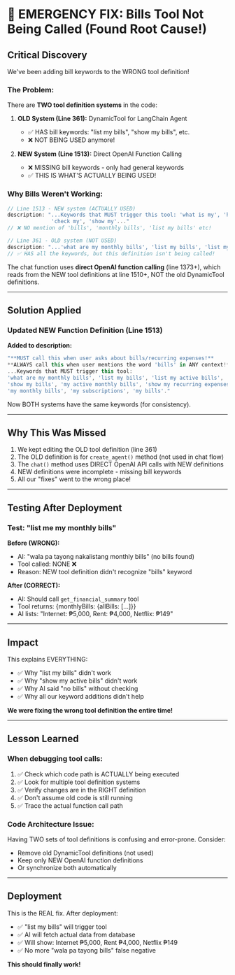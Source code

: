 # 🚨 EMERGENCY FIX: Bills Tool Not Being Called (Found Root Cause!)

## Critical Discovery
We've been adding bill keywords to the WRONG tool definition!

### The Problem:
There are **TWO tool definition systems** in the code:

1. **OLD System (Line 361):** DynamicTool for LangChain Agent
   - ✅ HAS bill keywords: "list my bills", "show my bills", etc.
   - ❌ NOT BEING USED anymore!

2. **NEW System (Line 1513):** Direct OpenAI Function Calling  
   - ❌ MISSING bill keywords - only had general keywords
   - ✅ THIS IS WHAT'S ACTUALLY BEING USED!

### Why Bills Weren't Working:
```typescript
// Line 1513 - NEW system (ACTUALLY USED)
description: "...Keywords that MUST trigger this tool: 'what is my', 'how much is my', 
              'check my', 'show my'..." 
// ❌ NO mention of 'bills', 'monthly bills', 'list my bills' etc!

// Line 361 - OLD system (NOT USED)
description: "...'what are my monthly bills', 'list my bills', 'list my active bills'..."
// ✅ HAS all the keywords, but this definition isn't being called!
```

The chat function uses **direct OpenAI function calling** (line 1373+), which reads from the NEW tool definitions at line 1510+, NOT the old DynamicTool definitions.

---

## Solution Applied

### Updated NEW Function Definition (Line 1513)
**Added to description:**
```typescript
"**MUST call this when user asks about bills/recurring expenses!** 
**ALWAYS call this when user mentions the word 'bills' in ANY context!** 
...Keywords that MUST trigger this tool: 
'what are my monthly bills', 'list my bills', 'list my active bills', 
'show my bills', 'my active monthly bills', 'show my recurring expenses', 
'my monthly bills', 'my subscriptions', 'my bills'."
```

Now BOTH systems have the same keywords (for consistency).

---

## Why This Was Missed

1. We kept editing the OLD tool definition (line 361)
2. The OLD definition is for `create_agent()` method (not used in chat flow)
3. The `chat()` method uses DIRECT OpenAI API calls with NEW definitions
4. NEW definitions were incomplete - missing bill keywords
5. All our "fixes" went to the wrong place!

---

## Testing After Deployment

### Test: "list me my monthly bills"
**Before (WRONG):**
- AI: "wala pa tayong nakalistang monthly bills" (no bills found)
- Tool called: NONE ❌
- Reason: NEW tool definition didn't recognize "bills" keyword

**After (CORRECT):**
- AI: Should call `get_financial_summary` tool
- Tool returns: {monthlyBills: {allBills: [...]}}
- AI lists: "Internet: ₱5,000, Rent: ₱4,000, Netflix: ₱149"

---

## Impact

This explains EVERYTHING:
- ✅ Why "list my bills" didn't work
- ✅ Why "show my active bills" didn't work  
- ✅ Why AI said "no bills" without checking
- ✅ Why all our keyword additions didn't help

**We were fixing the wrong tool definition the entire time!**

---

## Lesson Learned

### When debugging tool calls:
1. ✅ Check which code path is ACTUALLY being executed
2. ✅ Look for multiple tool definition systems
3. ✅ Verify changes are in the RIGHT definition
4. ✅ Don't assume old code is still running
5. ✅ Trace the actual function call path

### Code Architecture Issue:
Having TWO sets of tool definitions is confusing and error-prone. Consider:
- Remove old DynamicTool definitions (not used)
- Keep only NEW OpenAI function definitions
- Or synchronize both automatically

---

## Deployment

This is the REAL fix. After deployment:
- ✅ "list my bills" will trigger tool
- ✅ AI will fetch actual data from database
- ✅ Will show: Internet ₱5,000, Rent ₱4,000, Netflix ₱149
- ✅ No more "wala pa tayong bills" false negative

**This should finally work!**
